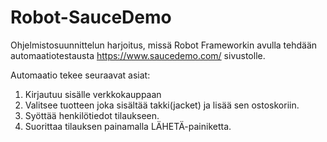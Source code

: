 # Robot-SauceDemo
Ohjelmistosuunnittelun harjoitus, missä Robot Frameworkin avulla tehdään automaatiotestausta
https://www.saucedemo.com/ sivustolle.

Automaatio tekee seuraavat asiat:
1. Kirjautuu sisälle verkkokauppaan
2. Valitsee tuotteen joka sisältää takki(jacket) ja lisää sen ostoskoriin.
3. Syöttää henkilötiedot tilaukseen.
4. Suorittaa tilauksen painamalla LÄHETÄ-painiketta.

